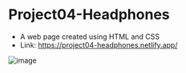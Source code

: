 # Project04-Headphones
- A web page created using HTML and CSS
- Link: https://project04-headphones.netlify.app/

![image](https://user-images.githubusercontent.com/48837703/204511505-b78eb991-8218-42ac-9e3e-f51b9c4f500a.png)
